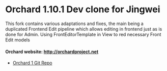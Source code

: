 # Orchard 1.10.1 Dev clone for Jingwei

This fork contains various adaptations and fixes, the main being a duplicated Frontend Edit pipeline which allows editing in frontend just as is done for Admin. Using FrontEditorTemplate in View to red necessary Front Edit models
#### Orchard website: http://orchardproject.net 

* [Orchard 1 Git Repo](https://github.com/OrchardCMS/Orchard)
